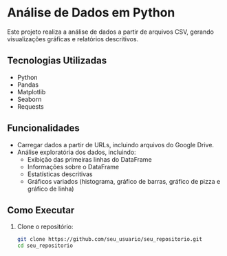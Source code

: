 # Análise de Dados em Python

Este projeto realiza a análise de dados a partir de arquivos CSV, gerando visualizações gráficas e relatórios descritivos.

## Tecnologias Utilizadas

- Python
- Pandas
- Matplotlib
- Seaborn
- Requests

## Funcionalidades

- Carregar dados a partir de URLs, incluindo arquivos do Google Drive.
- Análise exploratória dos dados, incluindo:
  - Exibição das primeiras linhas do DataFrame
  - Informações sobre o DataFrame
  - Estatísticas descritivas
  - Gráficos variados (histograma, gráfico de barras, gráfico de pizza e gráfico de linha)

## Como Executar

1. Clone o repositório:
   ```bash
   git clone https://github.com/seu_usuario/seu_repositorio.git
   cd seu_repositorio
